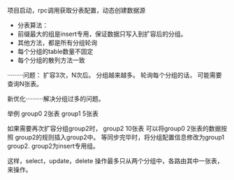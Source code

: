 项目启动，rpc调用获取分表配置，动态创建数据源


 * 分表算法：
 * 前缀最大的组是insert专用，保证数据只写入到扩容后的分组。
 * 其他方法，都是所有分组轮询
 * 每个分组的table数量不固定
 * 每个分组的散列方法一致
 
 ·········问题： 扩容3次，N次后。    分组越来越多。 轮询每个分组的话， 可能需要查询N张表。
 
 
 新优化··········解决分组过多的问题。
 
  举例 group0  2张表
       group1  5张表
    
 如果需要再次扩容分组group2时，
 group2    10张表
 可以将group0 2张表的数据按照 group2的规则插入group2中。
 等同步完毕时，将分组配置信息修改为group1 group2.   group2为insert专用组。
 
 这样，select，update，delete 操作最多只从两个分组中，各路由其中一张表，来操作。
